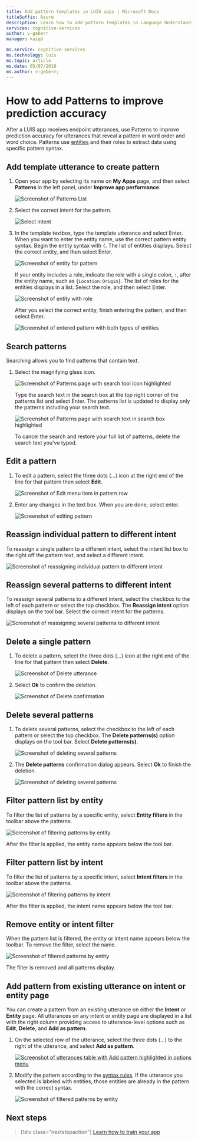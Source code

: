 ```yaml
---
title: Add pattern templates in LUIS apps | Microsoft Docs
titleSuffix: Azure
description: Learn how to add pattern templates in Language Understanding (LUIS) applications to improve prediction accuracy.
services: cognitive-services
author: v-geberr
manager: kaiqb 

ms.service: cognitive-services
ms.technology: luis
ms.topic: article
ms.date: 05/07/2018
ms.author: v-geberr;
---
```


# How to add Patterns to improve prediction accuracy
After a LUIS app receives endpoint utterances, use Patterns to improve prediction accuracy for utterances that reveal a pattern in word order and word choice. Patterns use [entities](luis-concept-entity-types.md) and their roles to extract data using specific pattern syntax. 

## Add template utterance to create pattern
1. Open your app by selecting its name on **My Apps** page, and then select **Patterns** in the left panel, under **Improve app performance**.

    ![Screenshot of Patterns List](./media/luis-how-to-model-intent-pattern/patterns-1.png)

2. Select the correct intent for the pattern. 

    ![Select intent](./media/luis-how-to-model-intent-pattern/patterns-2.png)

3. In the template textbox, type the template utterance and select Enter. When you want to enter the entity name, use the correct pattern entity syntax. Begin the entity syntax with `{`. The list of entities displays. Select the correct entity, and then select Enter. 

    ![Screenshot of entity for pattern](./media/luis-how-to-model-intent-pattern/patterns-3.png)

    If your entity includes a role, indicate the role with a single colon, `:`, after the entity name, such as `{Location:Origin}`. The list of roles for the entities displays in a list. Select the role, and then select Enter. 

    ![Screenshot of entity with role](./media/luis-how-to-model-intent-pattern/patterns-4.png)

    After you select the correct entity, finish entering the pattern, and then select Enter.

    ![Screenshot of entered pattern with both types of entities](./media/luis-how-to-model-intent-pattern/patterns-5.png)

## Search patterns
Searching allows you to find patterns that contain text.  

1. Select the magnifying glass icon.

    ![Screenshot of Patterns page with search tool icon highlighted](./media/luis-how-to-model-intent-pattern/search-icon.png)

    Type the search text in the search box at the top right corner of the patterns list and select Enter. The patterns list is updated to display only the patterns including your search text.

    ![Screenshot of Patterns page with search text in search box highlighted](./media/luis-how-to-model-intent-pattern/search-text.png)

    To cancel the search and restore your full list of patterns, delete the search text you've typed.

<!-- TBD: should I be able to click on the magnifying glass again to close the search box? It doesn't reset the list. -->

## Edit a pattern
1. To edit a pattern, select the three dots (...) icon at the right end of the line for that pattern then select **Edit**. 

    ![Screenshot of Edit menu item in pattern row](./media/luis-how-to-model-intent-pattern/patterns-three-dots.png) 

2. Enter any changes in the text box. When you are done, select enter.

    ![Screenshot of editing pattern](./media/luis-how-to-model-intent-pattern/edit-pattern.png)

## Reassign individual pattern to different intent

To reassign a single pattern to a different intent, select the intent list box to the right off the pattern text, and select a different intent.

![Screenshot of reassigning individual pattern to different intent](./media/luis-how-to-model-intent-pattern/reassign-individual-pattern.png)

## Reassign several patterns to different intent

To reassign several patterns to a different intent, select the checkbox to the left of each pattern or select the top checkbox. The **Reassign intent** option displays on the tool bar. Select the correct intent for the patterns. 

![Screenshot of reassigning several patterns to different intent](./media/luis-how-to-model-intent-pattern/reassign-many-patterns.png)

## Delete a single pattern

1. To delete a pattern, select the three dots (...) icon at the right end of the line for that pattern then select **Delete**. 

    ![Screenshot of Delete utterance](./media/luis-how-to-model-intent-pattern/patterns-three-dots-ddl.png)

2. Select **Ok** to confirm the deletion.

    ![Screenshot of Delete confirmation](./media/luis-how-to-model-intent-pattern/confirm-delete.png)

## Delete several patterns

1. To delete several patterns, select the checkbox to the left of each pattern or select the top checkbox. The **Delete patterns(s)** option displays on the tool bar. Select **Delete patterns(s)**.  

    ![Screenshot of deleting several patterns](./media/luis-how-to-model-intent-pattern/delete-many-patterns.png)

2. The **Delete patterns** confirmation dialog appears. Select **Ok** to finish the deletion.

    ![Screenshot of deleting several patterns](./media/luis-how-to-model-intent-pattern/delete-many-patterns-confirmation.png)

## Filter pattern list by entity

To filter the list of patterns by a specific entity, select **Entity filters** in the toolbar above the patterns. 

![Screenshot of filtering patterns by entity](./media/luis-how-to-model-intent-pattern/filter-entities-1.png)

After the filter is applied, the entity name appears below the tool bar. 

## Filter pattern list by intent

To filter the list of patterns by a specific intent, select **Intent filters** in the toolbar above the patterns. 

![Screenshot of filtering patterns by intent](./media/luis-how-to-model-intent-pattern/filter-intents-1.png)

After the filter is applied, the intent name appears below the tool bar. 

## Remove entity or intent filter
When the pattern list is filtered, the entity or intent name appears below the toolbar. To remove the filter, select the name.

![Screenshot of filtered patterns by entity](./media/luis-how-to-model-intent-pattern/filter-entities-2.png)

The filter is removed and all patterns display.

## Add pattern from existing utterance on intent or entity page
You can create a pattern from an existing utterance on either the **Intent** or **Entity** page. All utterances on any intent or entity page are displayed in a list with the right column providing access to utterance-level options such as **Edit**, **Delete**, and **Add as pattern**.

1. On the selected row of the utterance, select the three dots (...) to the right of the utterance, and select **Add as pattern**.

    [![](./media/luis-how-to-model-intent-pattern/add-pattern-from-utterance.png "Screenshot of utterances table with Add pattern highlighted in options menu")](./media/luis-how-to-model-intent-pattern/add-pattern-from-utterance.png)

2. Modify the pattern according to the [syntax rules](luis-concept-patterns.md#pattern-syntax). If the utterance you selected is labeled with entities, those entities are already in the pattern with the correct syntax.

    ![Screenshot of filtered patterns by entity](./media/luis-how-to-model-intent-pattern/confirm-patterns-modal.png)

## Next steps

> [!div class="nextstepaction"]
> [Learn how to train your app](luis-how-to-train.md)